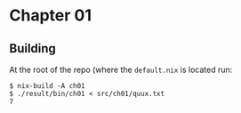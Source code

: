 # Chapter 01

## Building

At the root of the repo (where the `default.nix` is located run:

```
$ nix-build -A ch01
$ ./result/bin/ch01 < src/ch01/quux.txt
7
```


